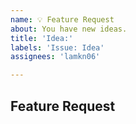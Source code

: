 ```yaml
---
name: 💡 Feature Request
about: You have new ideas.
title: 'Idea:'
labels: 'Issue: Idea'
assignees: 'lamkn06'

---
```


## Feature Request
<!-- Describe the problem you have and suggest solution you'd like -->
